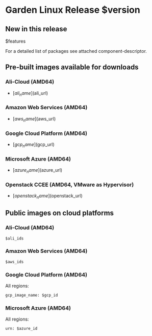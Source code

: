 # Garden Linux Release $version

## New in this release
$features

For a detailed list of packages see attached component-descriptor.


## Pre-built images available for downloads

### Ali-Cloud (AMD64)
* [$ali_name]($ali_url)

###  Amazon Web Services (AMD64)
* [$aws_name]($aws_url)

### Google Cloud Platform (AMD64)
* [$gcp_name]($gcp_url)

### Microsoft Azure (AMD64)
* [$azure_name]($azure_url)

### Openstack CCEE (AMD64, VMware as Hypervisor)
* [$openstack_name]($openstack_url)

## Public images on cloud platforms

### Ali-Cloud (AMD64)

```
$ali_ids
```

###  Amazon Web Services (AMD64)

```
$aws_ids
```

### Google Cloud Platform (AMD64)

All regions:

```
gcp_image_name: $gcp_id
```

### Microsoft Azure (AMD64)

All regions:

```
urn: $azure_id
```
